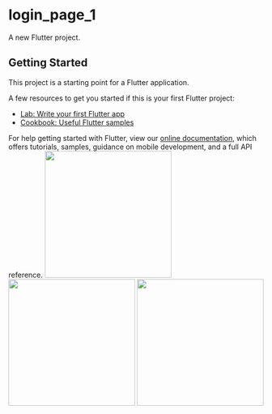 # login_page_1

A new Flutter project.

## Getting Started

This project is a starting point for a Flutter application.

A few resources to get you started if this is your first Flutter project:

- [Lab: Write your first Flutter app](https://flutter.dev/docs/get-started/codelab)
- [Cookbook: Useful Flutter samples](https://flutter.dev/docs/cookbook)

For help getting started with Flutter, view our
[online documentation](https://flutter.dev/docs), which offers tutorials,
samples, guidance on mobile development, and a full API reference.
<img src="https://user-images.githubusercontent.com/113274690/216052818-3893e029-d0a6-4ed2-97c5-63e784f659cf.jpeg" width="250px">
<img src="https://user-images.githubusercontent.com/113274690/216052918-0bf3c486-e864-46d1-8755-556a6e161d13.jpeg" width="250px">
<img src="https://user-images.githubusercontent.com/113274690/216052980-f03b3eaf-0e12-497b-8317-277e1a0b7d88.jpeg" width="250px">

